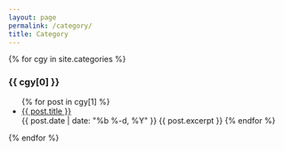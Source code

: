 ```yaml
---
layout: page
permalink: /category/
title: Category
---
```


{% for cgy in site.categories %}
  <h3>{{ cgy[0] }}</h3>
  <ul>
    {% for post in cgy[1] %}
      <li><a href="{{ site.baseurl }}{{ post.url }}">{{ post.title }}</a></li>
       {{ post.date | date: "%b %-d, %Y" }}
      {{ post.excerpt }}
    {% endfor %}
  </ul>
{% endfor %}
